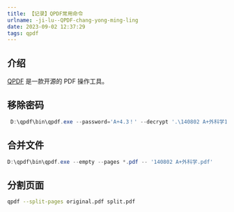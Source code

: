 ```yaml
---
title: 【记录】QPDF常用命令
urlname: -ji-lu--QPDF-chang-yong-ming-ling
date: 2023-09-02 12:37:29
tags: qpdf
---
```

## 介绍
[QPDF](https://github.com/qpdf/qpdf) 是一款开源的 PDF 操作工具。

## 移除密码
```powershell
 D:\qpdf\bin\qpdf.exe --password='A+4.3！' --decrypt '.\140802 A+外科学1-14（密码：A+4.3！）.pdf' '.\140802 A+外科学1-14.pdf'
```

## 合并文件
```powershell
D:\qpdf\bin\qpdf.exe --empty --pages *.pdf -- '140802 A+外科学.pdf'
```

## 分割页面
```bash
qpdf --split-pages original.pdf split.pdf
```